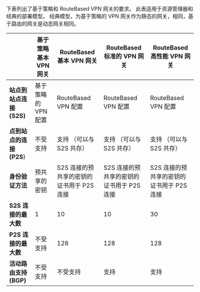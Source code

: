 下表列出了基于策略和 RouteBased VPN 网关的要求。 此表适用于资源管理器和经典的部署模型。 经典模型，为基于策略的 VPN 网关作为静态的网关，相同，基于路由的网关是动态网关相同。


|   | **基于策略基本 VPN 网关** | **RouteBased 基本 VPN 网关** | **RouteBased 标准的 VPN 网关**   | **RouteBased 高性能 VPN 网关** |
|---|---------------------------------------|---------------------------------------|----------------------------|----------------------------------|
|    **站点到站点连接 (S2S)**  | 基于策略的 VPN 配置        | RouteBased VPN 配置  | RouteBased VPN 配置     | RouteBased VPN 配置    |
| **点到站点的连接 (P2S**)      | 不受支持   | 支持 （可以与 S2S 共存）  | 支持 （可以与 S2S 共存）  | 支持 （可以与 S2S 共存） |
| **身份验证方法**                 |    预共享的密钥  | S2S 连接的预共享的密钥的证书用于 P2S 连接 | S2S 连接的预共享的密钥的证书用于 P2S 连接 | S2S 连接的预共享的密钥的证书用于 P2S 连接 |
| **S2S 连接的最大数**       | 1                              | 10                                                                    | 10                                | 30                               |
| **P2S 连接的最大数**       | 不受支持                  | 128                                                                   | 128                               | 128                              |
|**活动路由支持 (BGP)**           | 不受支持                  | 不受支持                                                         | 支持                     | 支持                   |
 
